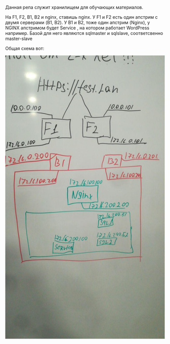 Данная репа служит хранилищем для обучающих материалов.

На F1, F2, B1, B2 и nginx, ставишь nginx. У F1 и F2 есть один апстрим с двумя серверами (B1, B2). У B1 и B2, тоже один апстрим (Nginx), у NGINX апстримом будет Service , на котором работает WordPress например. Базой для него являются sqlmaster и sqlslave, соответсвенно master-slave

Общая схема вот:

![Schema](https://github.com/Valerych-team/learn/raw/master/img/schema.jpg)
